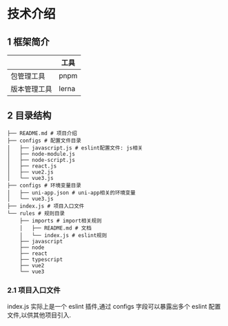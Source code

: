 # 技术介绍

## 1 框架简介

|              | 工具  |
| ------------ | ----- |
| 包管理工具   | pnpm  |
| 版本管理工具 | lerna |

## 2 目录结构

```shell
├── README.md # 项目介绍
├── configs # 配置文件目录
│   ├── javascript.js # eslint配置文件: js相关
│   ├── node-module.js
│   ├── node-script.js
│   ├── react.js
│   ├── vue2.js
│   └── vue3.js
├── configs # 环境变量目录
│   ├── uni-app.json # uni-app相关的环境变量
│   └── vue3.js
├── index.js # 项目入口文件
└── rules # 规则目录
    ├── imports # import相关规则
    │   ├── README.md # 文档
    │   └── index.js # eslint规则
    ├── javascript
    ├── node
    ├── react
    ├── typescript
    ├── vue2
    └── vue3
```

### 2.1 项目入口文件

index.js 实际上是一个 eslint 插件,通过 configs 字段可以暴露出多个 eslint 配置文件,以供其他项目引入.


